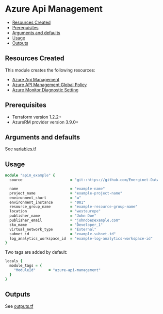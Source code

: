 # Azure Api Management

- [Resources Created](#resources-created)
- [Prerequisites](#prerequisites)
- [Arguments and defaults](#arguments-and-defaults)
- [Usage](#usage)
- [Outputs](#outputs)

## Resources Created

This module creates the following resources:

- [Azure Api Management](https://registry.terraform.io/providers/hashicorp/azurerm/latest/docs/resources/api_management)
- [Azure API Management Global Policy](https://registry.terraform.io/providers/hashicorp/azurerm/latest/docs/resources/api_management_policy)
- [Azure Monitor Diagnostic Setting](https://registry.terraform.io/providers/hashicorp/azurerm/latest/docs/resources/monitor_diagnostic_setting)

## Prerequisites

- Terraform version 1.2.2+
- AzureRM provider version 3.9.0+

## Arguments and defaults

See [variables.tf](./variables.tf)

## Usage

```ruby
module "apim_example" {
  source                      = "git::https://github.com/Energinet-DataHub/geh-terraform-modules.git//azure/api-management?ref=7.0.0"

  name                        = "example-name"
  project_name                = "example-project-name"
  environment_short           = "u"
  environment_instance        = "001"
  resource_group_name         = "example-resource-group-name"
  location                    = "westeurope"
  publisher_name              = "John Doe"
  publisher_email             = "johndoe@example.com"
  sku_name                    = "Developer_1"
  virtual_network_type        = "External"
  subnet_id                   = "example-subnet-id"
  log_analytics_workspace_id  = "example-log-analytics-workspace-id"
}
```

Two tags are added by default:

```ruby
locals {
  module_tags = {
    "ModuleId"      = "azure-api-management"
  }
}
```

## Outputs

See [outputs.tf](./outputs.tf)
